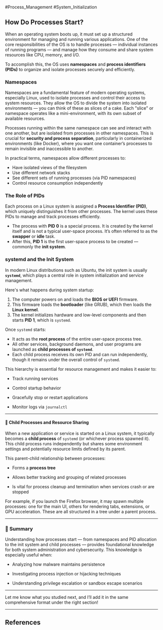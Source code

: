 #Process_Management #System_Initialization

## How Do Processes Start?

When an operating system boots up, it must set up a structured environment for managing and running various applications. One of the core responsibilities of the OS is to handle processes — individual instances of running programs — and manage how they consume and share system resources like CPU, memory, and I/O.

To accomplish this, the OS uses **namespaces** and **process identifiers (PIDs)** to organize and isolate processes securely and efficiently.

### Namespaces

Namespaces are a fundamental feature of modern operating systems, especially Linux, used to isolate processes and control their access to system resources. They allow the OS to divide the system into isolated environments — you can think of these as slices of a cake. Each "slice" or namespace operates like a mini-environment, with its own subset of available resources.

Processes running within the same namespace can see and interact with one another, but are isolated from processes in other namespaces. This is crucial for **security and process separation**, particularly in containerized environments (like Docker), where you want one container’s processes to remain invisible and inaccessible to another.

In practical terms, namespaces allow different processes to:
- Have isolated views of the filesystem
- Use different network stacks
- See different sets of running processes (via PID namespaces)
- Control resource consumption independently


### The Role of PIDs

Each process on a Linux system is assigned a **Process Identifier (PID)**, which uniquely distinguishes it from other processes. The kernel uses these PIDs to manage and track processes efficiently.

- The process with **PID 0** is a special process. It is created by the kernel itself and is not a typical user-space process. It’s often referred to as the **swapper** or **idle** task.
- After this, **PID 1** is the first user-space process to be created — commonly the **init system**.



### systemd and the Init System

In modern Linux distributions such as Ubuntu, the init system is usually **`systemd`**, which plays a central role in system initialization and service management.

Here's what happens during system startup:
1. The computer powers on and loads the **BIOS or UEFI** firmware.
2. This firmware loads the **bootloader** (like GRUB), which then loads the **Linux kernel**.
3. The kernel initializes hardware and low-level components and then starts **PID 1**, which is `systemd`.

Once `systemd` starts:
- It acts as the **root process** of the entire user-space process tree.
- All other services, background daemons, and user programs are launched as **child processes of `systemd`**.
- Each child process receives its own PID and can run independently, though it remains under the overall control of `systemd`.

This hierarchy is essential for resource management and makes it easier to:

- Track running services
    
- Control startup behavior
    
- Gracefully stop or restart applications
    
- Monitor logs via `journalctl`
    

---

#### 🔸 Child Processes and Resource Sharing

When a new application or service is started on a Linux system, it typically becomes a **child process** of `systemd` (or whichever process spawned it). This child process runs independently but shares some environment settings and potentially resource limits defined by its parent.

This parent-child relationship between processes:

- Forms a **process tree**
    
- Allows better tracking and grouping of related processes
    
- Is vital for process cleanup and termination when services crash or are stopped
    

For example, if you launch the Firefox browser, it may spawn multiple processes: one for the main UI, others for rendering tabs, extensions, or GPU acceleration. These are all structured in a tree under a parent process.

---

### 📝 Summary

Understanding how processes start — from namespaces and PID allocation to the init system and child processes — provides foundational knowledge for both system administration and cybersecurity. This knowledge is especially useful when:

- Analyzing how malware maintains persistence
    
- Investigating process injection or hijacking techniques
    
- Understanding privilege escalation or sandbox escape scenarios
    

---

Let me know what you studied next, and I’ll add it in the same comprehensive format under the right section!

---

## References